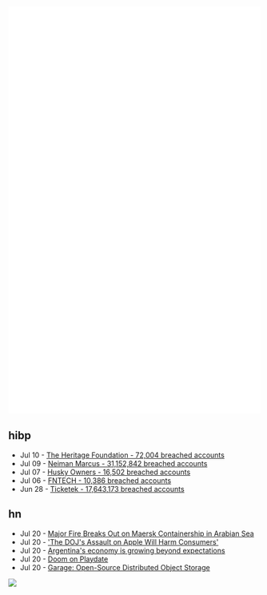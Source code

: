 ![Metrics](https://raw.githubusercontent.com/phixion/phixion/master/metrics.svg)

## hibp

<!--
for https://github.com/phixion/phixion/blob/main/.github/workflows/feeds.yml
-->
<!--START_SECTION:haveibeenpwnd-->
- Jul 10 - [The Heritage Foundation - 72,004 breached accounts](https://haveibeenpwned.com/PwnedWebsites#TheHeritageFoundation)
- Jul 09 - [Neiman Marcus - 31,152,842 breached accounts](https://haveibeenpwned.com/PwnedWebsites#NeimanMarcus)
- Jul 07 - [Husky Owners - 16,502 breached accounts](https://haveibeenpwned.com/PwnedWebsites#HuskyOwners)
- Jul 06 - [FNTECH - 10,386 breached accounts](https://haveibeenpwned.com/PwnedWebsites#RobloxDeveloperConference2024)
- Jun 28 - [Ticketek - 17,643,173 breached accounts](https://haveibeenpwned.com/PwnedWebsites#Ticketek)
<!--END_SECTION:haveibeenpwnd-->

## hn

<!--
for https://github.com/phixion/phixion/blob/main/.github/workflows/feeds.yml
-->
<!--START_SECTION:hn-->
- Jul 20 - [Major Fire Breaks Out on Maersk Containership in Arabian Sea](https://gcaptain.com/major-fire-breaks-out-on-maersk-containership-in-arabian-sea/)
- Jul 20 - ['The DOJ's Assault on Apple Will Harm Consumers'](https://reason.com/2024/07/17/the-dojs-assault-on-apple-will-harm-consumers/)
- Jul 20 - [Argentina's economy is growing beyond expectations](https://www.semafor.com/article/07/19/2024/argentinas-economy-is-growing-beyond-expectations)
- Jul 20 - [Doom on Playdate](https://devforum.play.date/t/doom-on-playdate/852)
- Jul 20 - [Garage: Open-Source Distributed Object Storage](https://garagehq.deuxfleurs.fr/)
<!--END_SECTION:hn-->

<!--
for https://yhype.me
-->
![](https://hit.yhype.me/github/profile?user_id=13013670)
